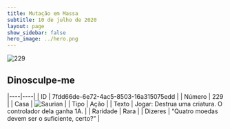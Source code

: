 ```yaml
---
title: Mutação em Massa
subtitle: 10 de julho de 2020
layout: page
show_sidebar: false
hero_image: ../hero.png
---
```


![229](https://cdn.keyforgegame.com/media/card_front/pt/479_229_77MVFCXF4RM3_pt.png)

## Dinosculpe-me

|----|----|
| ID | 7fdd66de-6e72-4ac5-8503-16a315075edd |
| Número | 229 |
| Casa | ![Saurian](https://archonarcana.com/images/thumb/9/9e/Saurian_P.png/22px-Saurian_P.png "Sauro") |
| Tipo | Ação |
| Texto | Jogar: Destrua uma criatura.  O controlador dela ganha 1A. |
| Raridade | Rara |
| Dizeres | “Quatro moedas devem ser o suficiente, certo?” |
